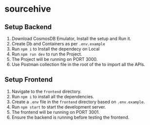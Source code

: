 # sourcehive

## Setup Backend
1. Download CosmosDB Emulator, Install the setup and Run it.
2. Create Db and Containers as per `.env.example`
3. Run `npm i` to Install the dependecy on Local
4. Run `npm run dev` to run the Project.
5. The Project will be running on PORT 3000.
6. Use Postman collection file in the root of the to import all the APIs.

## Setup Frontend
1. Navigate to the `frontend` directory.
2. Run `npm i` to install all the dependencies.
3. Create a `.env` file in the `frontend` directory based on `.env.example`.
4. Run `npm start` to start the development server.
5. The frontend will be running on PORT 3001.
6. Ensure the backend is running before testing the frontend.